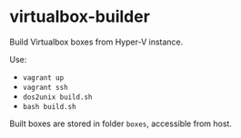 # virtualbox-builder
Build Virtualbox boxes from Hyper-V instance.

Use:
- `vagrant up`
- `vagrant ssh`
- `dos2unix build.sh`
- `bash build.sh`

Built boxes are stored in folder `boxes`, accessible from host.